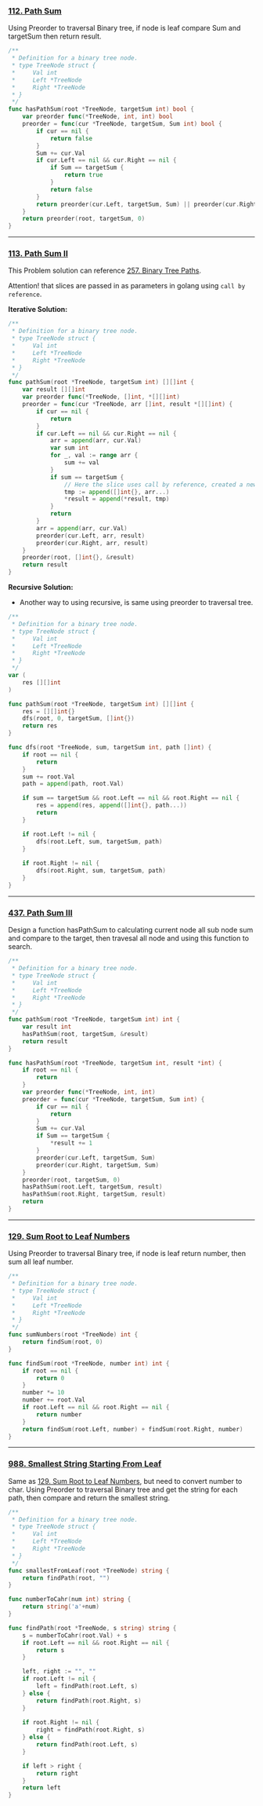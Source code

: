 ### [112. Path Sum]

Using Preorder to traversal Binary tree, if node is leaf compare Sum and targetSum then return result.

```go
/**
 * Definition for a binary tree node.
 * type TreeNode struct {
 *     Val int
 *     Left *TreeNode
 *     Right *TreeNode
 * }
 */
func hasPathSum(root *TreeNode, targetSum int) bool {
	var preorder func(*TreeNode, int, int) bool
	preorder = func(cur *TreeNode, targetSum, Sum int) bool {
		if cur == nil {
			return false
		}
		Sum += cur.Val
		if cur.Left == nil && cur.Right == nil {
			if Sum == targetSum {
				return true
			}
			return false
		}
		return preorder(cur.Left, targetSum, Sum) || preorder(cur.Right, targetSum, Sum)
	}
	return preorder(root, targetSum, 0)
}
```

---

### [113. Path Sum II]
This Problem solution can reference [257. Binary Tree Paths].

Attention! that slices are passed in as parameters in golang using `call by reference`.

**Iterative Solution:**
```go
/**
 * Definition for a binary tree node.
 * type TreeNode struct {
 *     Val int
 *     Left *TreeNode
 *     Right *TreeNode
 * }
 */
func pathSum(root *TreeNode, targetSum int) [][]int {
	var result [][]int
	var preorder func(*TreeNode, []int, *[][]int)
	preorder = func(cur *TreeNode, arr []int, result *[][]int) {
		if cur == nil {
			return
		}
		if cur.Left == nil && cur.Right == nil {
			arr = append(arr, cur.Val)
			var sum int
			for _, val := range arr {
				sum += val
			}
			if sum == targetSum {
                // Here the slice uses call by reference, created a new slice.
				tmp := append([]int{}, arr...)
				*result = append(*result, tmp)
			}
			return
		}
		arr = append(arr, cur.Val)
		preorder(cur.Left, arr, result)
		preorder(cur.Right, arr, result)
	}
	preorder(root, []int{}, &result)
	return result
}
```

**Recursive Solution:**
-	Another way to using recursive, is same using preorder to traversal tree.
```go
/**
 * Definition for a binary tree node.
 * type TreeNode struct {
 *     Val int
 *     Left *TreeNode
 *     Right *TreeNode
 * }
 */
var (
	res [][]int
)

func pathSum(root *TreeNode, targetSum int) [][]int {
	res = [][]int{}
	dfs(root, 0, targetSum, []int{})
	return res
}

func dfs(root *TreeNode, sum, targetSum int, path []int) {
	if root == nil {
		return
	}
	sum += root.Val
	path = append(path, root.Val)

	if sum == targetSum && root.Left == nil && root.Right == nil {
		res = append(res, append([]int{}, path...))
		return
	}

	if root.Left != nil {
		dfs(root.Left, sum, targetSum, path)
	}
    
	if root.Right != nil {
		dfs(root.Right, sum, targetSum, path)
	}
}
```

---

### [437. Path Sum III]
Design a function hasPathSum to calculating current node all sub node sum and compare to the target,
then travesal all node and using this function to search.
```go
/**
 * Definition for a binary tree node.
 * type TreeNode struct {
 *     Val int
 *     Left *TreeNode
 *     Right *TreeNode
 * }
 */
func pathSum(root *TreeNode, targetSum int) int {
	var result int
	hasPathSum(root, targetSum, &result)
	return result
}

func hasPathSum(root *TreeNode, targetSum int, result *int) {
	if root == nil {
		return
	}
	var preorder func(*TreeNode, int, int)
	preorder = func(cur *TreeNode, targetSum, Sum int) {
		if cur == nil {
			return
		}
		Sum += cur.Val
		if Sum == targetSum {
			*result += 1
		}
		preorder(cur.Left, targetSum, Sum)
		preorder(cur.Right, targetSum, Sum)
	}
	preorder(root, targetSum, 0)
	hasPathSum(root.Left, targetSum, result)
	hasPathSum(root.Right, targetSum, result)
	return
}
```

---

### [129. Sum Root to Leaf Numbers]

Using Preorder to traversal Binary tree, if node is leaf return number, then sum all leaf number.

```go
/**
 * Definition for a binary tree node.
 * type TreeNode struct {
 *     Val int
 *     Left *TreeNode
 *     Right *TreeNode
 * }
 */
func sumNumbers(root *TreeNode) int {
    return findSum(root, 0)
}

func findSum(root *TreeNode, number int) int {
    if root == nil {
        return 0
    }
    number *= 10
    number += root.Val
    if root.Left == nil && root.Right == nil {
        return number
    }
    return findSum(root.Left, number) + findSum(root.Right, number)
}
```

---

### [988. Smallest String Starting From Leaf]

Same as [129. Sum Root to Leaf Numbers], but need to convert number to char.
Using Preorder to traversal Binary tree and get the string for each path, then compare and return the smallest string.

```go
/**
 * Definition for a binary tree node.
 * type TreeNode struct {
 *     Val int
 *     Left *TreeNode
 *     Right *TreeNode
 * }
 */
func smallestFromLeaf(root *TreeNode) string {
    return findPath(root, "")
}

func numberToCahr(num int) string {
    return string('a'+num)
}

func findPath(root *TreeNode, s string) string {
    s = numberToCahr(root.Val) + s
    if root.Left == nil && root.Right == nil {
        return s
    }

    left, right := "", ""
    if root.Left != nil {
        left = findPath(root.Left, s)
    } else {
        return findPath(root.Right, s)
    }
    
    if root.Right != nil {
        right = findPath(root.Right, s)
    } else {
        return findPath(root.Left, s)
    }

    if left > right {
        return right
    }
    return left
}
```

[988. Smallest String Starting From Leaf]: https://leetcode.com/problems/smallest-string-starting-from-leaf

[112. Path Sum]: https://leetcode.com/problems/path-sum/
[113. Path Sum II]: https://leetcode.com/problems/path-sum-ii/description/
[257. Binary Tree Paths]: https://github.com/Hotshot824/Leetcode/blob/main/Easy/257.binary-tree-paths.md
[437. Path Sum III]: https://leetcode.com/problems/path-sum-iii/
[129. Sum Root to Leaf Numbers]: https://leetcode.com/problems/sum-root-to-leaf-numbers